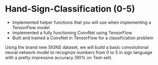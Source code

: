 # Hand-Sign-Classification (0-5)
- Implemented helper functions that you will use when implementing a TensorFlow model
- Implemented a fully functioning ConvNet using TensorFlow
- Built and trained a ConvNet in TensorFlow for a classification problem

Using the brand new SIGNS dataset, we will build a basic convolutional neural network model to recognize numbers from 0 to 5 in sign language with a pretty impressive accuracy (90% on Test-set).
